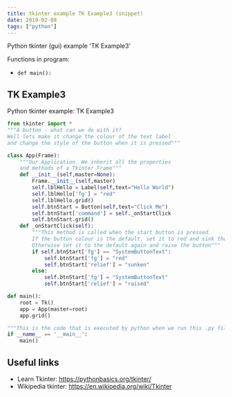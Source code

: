 ```yaml
---
title: tkinter example TK Example3 (snippet)
date: 2019-02-08
tags: ["python"]
---
```

Python tkinter (gui) example 'TK Example3'

Functions in program: 
* `def main():`

## TK Example3

Python tkinter example: TK Example3

```python
from tkinter import *
"""A button - what can we do with it?
Well lets make it change the colour of the text label 
and change the style of the button when it is pressed"""

class App(Frame):
    """Our Application. We inherit all the properties
    and methods of a Tkinter Frame"""
    def __init__(self,master=None):
        Frame.__init__(self,master)
        self.lblHello = Label(self,text="Hello World")
        self.lblHello['fg'] = "red"
        self.lblHello.grid()
        self.btnStart = Button(self,text="Click Me")
        self.btnStart['command'] = self._onStartClick
        self.btnStart.grid()
    def _onStartClick(self):
        """This method is called when the start button is pressed.
        If the button colour is the default, set it to red and sink the button
        Otherwise set it to the default again and raise the button"""
        if self.btnStart['fg'] == "SystemButtonText":
            self.btnStart['fg'] = "red"
            self.btnStart['relief'] = "sunken"
        else:
            self.btnStart['fg'] = "SystemButtonText"
            self.btnStart['relief'] = "raised"

def main():
    root = Tk()
    app = App(master=root)
    app.grid()

"""This is the code that is executed by python when we run this .py file"""
if __name__ == '__main__':
    main()


```

## Useful links

- Learn Tkinter: https://pythonbasics.org/tkinter/
- Wikipedia tkinter: https://en.wikipedia.org/wiki/Tkinter
